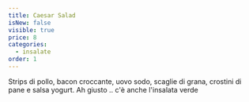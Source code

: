 ```yaml
---
title: Caesar Salad
isNew: false
visible: true
price: 8
categories:
  - insalate
order: 1
---
```

Strips di pollo, bacon croccante, uovo sodo, scaglie di grana, crostini di pane e salsa yogurt. Ah giusto .. c'è anche l'insalata verde